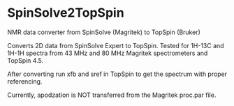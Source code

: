 # SpinSolve2TopSpin
NMR data converter from SpinSolve (Magritek) to TopSpin (Bruker)

Converts 2D data from SpinSolve Expert to TopSpin.
Tested for 1H-13C and 1H-1H spectra from 43 MHz and 80 MHz Magritek spectrometers and TopSpin 4.5.

After converting run xfb and sref in TopSpin to get the spectrum with proper referencing.

Currently, apodzation is NOT transferred from the Magritek proc.par file.



